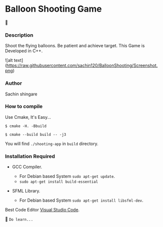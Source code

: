 
# Balloon Shooting Game
:monkey:
### Description 

Shoot the flying balloons. Be patient and achieve target. This Game is Developed in C++.

![alt text] (https://raw.githubusercontent.com/sachin120/BalloonShooting/Screenshot.png)
### Author
Sachin shingare

### How to compile
Use Cmake, It's Easy...

`$ cmake -H. -Bbuild`

`$ cmake --build build -- -j3` 

You will find `./shooting-app` in `build` directory.

### Installation Required
- GCC Compiler. 
    - For Debian based System `sudo apt-get update`.
    - `sudo apt-get install build-essential`

- SFML Library.
    - For Debian based System `sudo apt-get install libsfml-dev`.

Best Code Editor [Visual Studio Code](https://code.visualstudio.com/Download).

:panda_face: `Do learn...`
